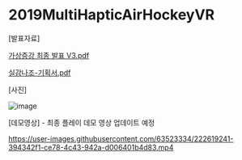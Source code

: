 # 2019MultiHapticAirHockeyVR

[발표자료]

[가상증강 최종 발표 V3.pdf](https://github.com/SNG0407/2019MultiHapticAirHockeyVR/files/10877724/V3.pdf)

[실감나조-기획서.pdf](https://github.com/SNG0407/Multiplay-Haptic-AirHockey-VR-Content/files/10877783/-.pdf)


[사진]

![image](https://user-images.githubusercontent.com/63523334/222619167-2cf20532-a04a-4c0b-95da-2a741eb7b8f0.png)



[데모영상] - 최종 플레이 데모 영상 업데이트 예정


https://user-images.githubusercontent.com/63523334/222619241-394342f1-ce78-4c43-942a-d006401b4d83.mp4

